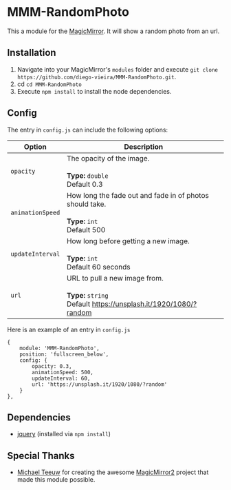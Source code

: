 # MMM-RandomPhoto
This a module for the [MagicMirror](https://github.com/MichMich/MagicMirror). It will show a random photo from an url.

## Installation
1. Navigate into your MagicMirror's `modules` folder and execute `git clone https://github.com/diego-vieira/MMM-RandomPhoto.git`.
2. cd `cd MMM-RandomPhoto`
3. Execute `npm install` to install the node dependencies.

## Config
The entry in `config.js` can include the following options:


|Option|Description|
|---|---|
|`opacity`|The opacity of the image.<br><br>**Type:** `double`<br>Default 0.3|
|`animationSpeed`|How long the fade out and fade in of photos should take.<br><br>**Type:** `int`<br>Default 500|
|`updateInterval`|How long before getting a new image.<br><br>**Type:** `int`<br>Default 60 seconds|
|`url`|URL to pull a new image from.<br><br>**Type:** `string`<br>Default https://unsplash.it/1920/1080/?random|

Here is an example of an entry in `config.js`
```
{
	module: 'MMM-RandomPhoto',
	position: 'fullscreen_below',
	config: {
		opacity: 0.3,
		animationSpeed: 500,
		updateInterval: 60,
		url: 'https://unsplash.it/1920/1080/?random'
	}
},
```

## Dependencies
- [jquery](https://www.npmjs.com/package/jquery) (installed via `npm install`)

## Special Thanks
- [Michael Teeuw](https://github.com/MichMich) for creating the awesome [MagicMirror2](https://github.com/MichMich/MagicMirror) project that made this module possible.
